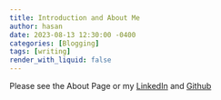 ```yaml
---
title: Introduction and About Me
author: hasan
date: 2023-08-13 12:30:00 -0400
categories: [Blogging]
tags: [writing]
render_with_liquid: false
---
```


Please see the About Page or my [LinkedIn](https://www.linkedin.com/in/hasanahmed999/) and [Github](https://www.github.com/hasanahmed999)